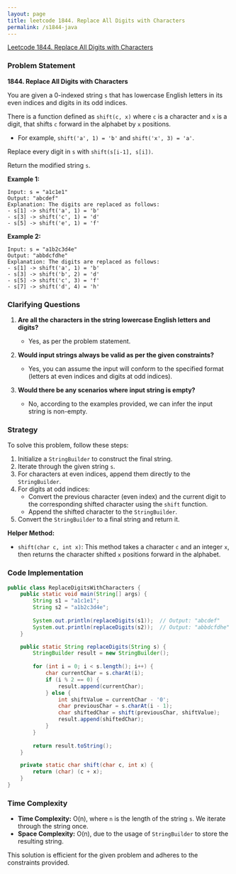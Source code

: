 ```yaml
---
layout: page
title: leetcode 1844. Replace All Digits with Characters
permalink: /s1844-java
---
```

[Leetcode 1844. Replace All Digits with Characters](https://algoadvance.github.io/algoadvance/l1844)
### Problem Statement

**1844. Replace All Digits with Characters**

You are given a 0-indexed string `s` that has lowercase English letters in its even indices and digits in its odd indices.

There is a function defined as `shift(c, x)` where `c` is a character and `x` is a digit, that shifts `c` forward in the alphabet by `x` positions.

- For example, `shift('a', 1) = 'b'` and `shift('x', 3) = 'a'`.

Replace every digit in `s` with `shift(s[i-1], s[i])`.

Return the modified string `s`.

**Example 1:**
```plaintext
Input: s = "a1c1e1"
Output: "abcdef"
Explanation: The digits are replaced as follows:
- s[1] -> shift('a', 1) = 'b'
- s[3] -> shift('c', 1) = 'd'
- s[5] -> shift('e', 1) = 'f'
```

**Example 2:**
```plaintext
Input: s = "a1b2c3d4e"
Output: "abbdcfdhe"
Explanation: The digits are replaced as follows:
- s[1] -> shift('a', 1) = 'b'
- s[3] -> shift('b', 2) = 'd'
- s[5] -> shift('c', 3) = 'f'
- s[7] -> shift('d', 4) = 'h'
```

### Clarifying Questions

1. **Are all the characters in the string lowercase English letters and digits?**
   - Yes, as per the problem statement.

2. **Would input strings always be valid as per the given constraints?**
   - Yes, you can assume the input will conform to the specified format (letters at even indices and digits at odd indices).

3. **Would there be any scenarios where input string is empty?**
   - No, according to the examples provided, we can infer the input string is non-empty.

### Strategy

To solve this problem, follow these steps:

1. Initialize a `StringBuilder` to construct the final string.
2. Iterate through the given string `s`.
3. For characters at even indices, append them directly to the `StringBuilder`.
4. For digits at odd indices:
   - Convert the previous character (even index) and the current digit to the corresponding shifted character using the `shift` function.
   - Append the shifted character to the `StringBuilder`.
5. Convert the `StringBuilder` to a final string and return it.

**Helper Method:**
- `shift(char c, int x)`: This method takes a character `c` and an integer `x`, then returns the character shifted `x` positions forward in the alphabet.

### Code Implementation

```java
public class ReplaceDigitsWithCharacters {
    public static void main(String[] args) {
        String s1 = "a1c1e1";
        String s2 = "a1b2c3d4e";
        
        System.out.println(replaceDigits(s1));  // Output: "abcdef"
        System.out.println(replaceDigits(s2));  // Output: "abbdcfdhe"
    }

    public static String replaceDigits(String s) {
        StringBuilder result = new StringBuilder();
        
        for (int i = 0; i < s.length(); i++) {
            char currentChar = s.charAt(i);
            if (i % 2 == 0) {
                result.append(currentChar);
            } else {
                int shiftValue = currentChar - '0';
                char previousChar = s.charAt(i - 1);
                char shiftedChar = shift(previousChar, shiftValue);
                result.append(shiftedChar);
            }
        }
        
        return result.toString();
    }

    private static char shift(char c, int x) {
        return (char) (c + x);
    }
}
```

### Time Complexity

- **Time Complexity:** O(n), where `n` is the length of the string `s`. We iterate through the string once.
- **Space Complexity:** O(n), due to the usage of `StringBuilder` to store the resulting string.

This solution is efficient for the given problem and adheres to the constraints provided.